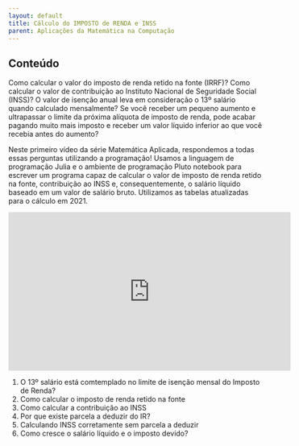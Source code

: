 ```yaml
---
layout: default
title: Cálculo do IMPOSTO de RENDA e INSS
parent: Aplicações da Matemática na Computação
---
```


## Conteúdo

Como calcular o valor do imposto de renda retido na fonte (IRRF)? Como calcular o valor de contribuição ao Instituto Nacional de Seguridade Social (INSS)? O valor de isenção anual leva em consideração o 13º salário quando calculado mensalmente? Se você receber um pequeno aumento e ultrapassar o limite da próxima alíquota de imposto de renda, pode acabar pagando muito mais imposto e receber um valor líquido inferior ao que você recebia antes do aumento?

Neste primeiro vídeo da série Matemática Aplicada, respondemos a todas essas perguntas utilizando a programação! Usamos a linguagem de programação Julia e o ambiente de programação Pluto notebook para escrever um programa capaz de calcular o valor de imposto de renda retido na fonte, contribuição ao INSS e, consequentemente, o salário líquido baseado em um valor de salário bruto. Utilizamos as tabelas atualizadas para o cálculo em 2021.

<iframe width="560" height="315" src="https://www.youtube.com/embed/AKhuTgtMGUY" frameborder="0" allow="accelerometer; autoplay; clipboard-write; encrypted-media; gyroscope; picture-in-picture" allowfullscreen></iframe>

1.  O 13º salário está comtemplado no limite de isenção mensal do Imposto de Renda?
2.  Como calcular o imposto de renda retido na fonte
3.  Como calcular a contribuição ao INSS
4.  Por que existe parcela a deduzir do IR?
5.  Calculando INSS corretamente sem parcela a deduzir
6.  Como cresce o salário líquido e o imposto devido?